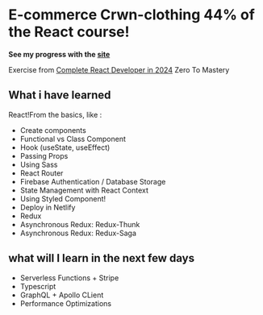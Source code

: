 # E-commerce Crwn-clothing 44% of the React course! 

**See my progress with the [site](https://crwnclothing-pandagan.netlify.app/)**

Exercise from [Complete React Developer in 2024](https://zerotomastery.io/courses/learn-react/) Zero To Mastery

## What i have learned

React!From the basics, like :

- Create components
- Functional vs Class Component
- Hook (useState, useEffect)
- Passing Props
- Using Sass
- React Router
- Firebase Authentication / Database Storage
- State Management with React Context
- Using Styled Component!
- Deploy in Netlify
- Redux
- Asynchronous Redux: Redux-Thunk
- Asynchronous Redux: Redux-Saga

## what will I learn in the next few days

- Serverless Functions + Stripe
- Typescript
- GraphQL + Apollo CLient
- Performance Optimizations
